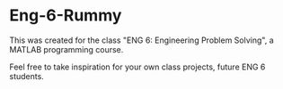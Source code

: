 # Eng-6-Rummy
This was created for the class "ENG 6: Engineering Problem Solving", a MATLAB programming course.

Feel free to take inspiration for your own class projects, future ENG 6 students.
